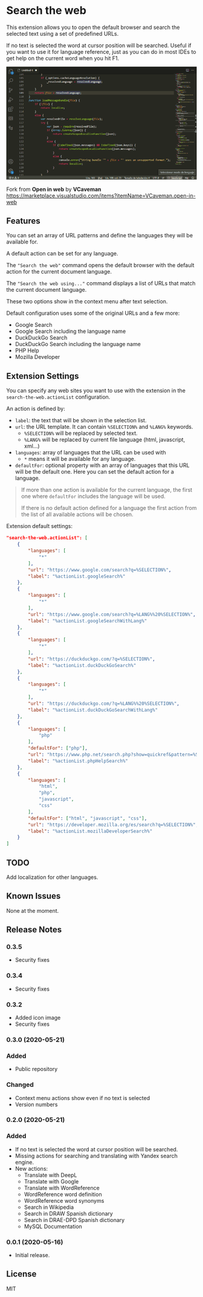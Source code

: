# Search the web

This extension allows you to open the default browser and search the selected text using a set of predefined URLs.

If no text is selected the word at cursor position will be searched. Useful if you want to use it for language reference, just as you can do in most IDEs to get help on the current word when you hit F1.

![Example](./img/usage-ctrl-f1.gif)

Fork from **Open in web** by **VCaveman**\
https://marketplace.visualstudio.com/items?itemName=VCaveman.open-in-web


## Features

You can set an array of URL patterns and define the languages they will be available for.

A default action can be set for any language.

The `"Search the web"` command opens the default browser with the default action for the current document language.

The `"Search the web using..."` command displays a list of URLs that match the current document language.

These two options show in the context menu after text selection.

Default configuration uses some of the original URLs and a few more:
- Google Search
- Google Search including the language name
- DuckDuckGo Search
- DuckDuckGo Search including the language name
- PHP Help
- Mozilla Developer


## Extension Settings

You can specify any web sites you want to use with the extension in the `search-the-web.actionList` configuration.

An action is defined by:
- `label`: the text that will be shown in the selection list.
- `url`: the URL template. It can contain `%SELECTION%` and `%LANG%` keywords.
  - `%SELECTION%` will be replaced by selected text.
  - `%LANG%` will be replaced by current file language (html, javascript, xml...)
- `languages`: array of languages that the URL can be used with
  - `*` means it will be available for any language.
- `defaultFor`: optional property with an array of languages that this URL will be the default one. Here you can set the default action for a language.

> If more than one action is available for the current language, the first one where `defaultFor` includes the language will be used.
>
> If there is no default action defined for a language the first action from the list of all available actions will be chosen.

Extension default settings:

```json
"search-the-web.actionList": [
	{
		"languages": [
			"*"
		],
		"url": "https://www.google.com/search?q=%SELECTION%",
		"label": "%actionList.googleSearch%"
	},
	{
		"languages": [
			"*"
		],
		"url": "https://www.google.com/search?q=%LANG%%20%SELECTION%",
		"label": "%actionList.googleSearchWithLang%"
	},
	{
		"languages": [
			"*"
		],
		"url": "https://duckduckgo.com/?q=%SELECTION%",
		"label": "%actionList.duckDuckGoSearch%"
	},
	{
		"languages": [
			"*"
		],
		"url": "https://duckduckgo.com/?q=%LANG%%20%SELECTION%",
		"label": "%actionList.duckDuckGoSearchWithLang%"
	},
	{
		"languages": [
			"php"
		],
		"defaultFor": ["php"],
		"url": "https://www.php.net/search.php?show=quickref&pattern=%SELECTION%",
		"label": "%actionList.phpHelpSearch%"
	},
	{
		"languages": [
			"html",
			"php",
			"javascript",
			"css"
		],
		"defaultFor": ["html", "javascript", "css"],
		"url": "https://developer.mozilla.org/es/search?q=%SELECTION%",
		"label": "%actionList.mozillaDeveloperSearch%"
	}
]

```

## TODO

Add localization for other languages.

## Known Issues

None at the moment.

## Release Notes

### 0.3.5
- Security fixes

### 0.3.4
- Security fixes

### 0.3.2
- Added icon image
- Security fixes

### 0.3.0 (2020-05-21)
### Added
- Public repository
### Changed
- Context menu actions show even if no text is selected
- Version numbers

### 0.2.0 (2020-05-21)
### Added
- If no text is selected the word at cursor position will be searched.
- Missing actions for searching and translating with Yandex search engine.
- New actions:
  - Translate with DeepL
  - Translate with Google
  - Translate with WordReference
  - WordReference word definition
  - WordReference word synonyms
  - Search in Wikipedia
  - Search in DRAW Spanish dictionary
  - Search in DRAE-DPD Spanish dictionary
  - MySQL Documentation

### 0.0.1 (2020-05-16)

- Initial release.

## License

MIT

